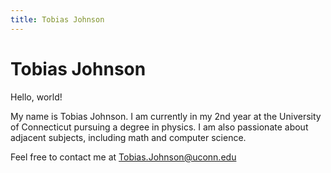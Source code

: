 ```yaml
---
title: Tobias Johnson
---
```


# Tobias Johnson

Hello, world!

My name is Tobias Johnson. I am currently in my 2nd year at the University of Connecticut pursuing a degree in physics. I am also passionate about adjacent subjects, including math and computer science.

Feel free to contact me at Tobias.Johnson@uconn.edu
